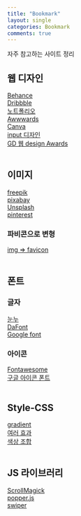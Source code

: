 ```yaml
---
title: "Bookmark"
layout: single
categories: Bookmark
comments: true
---
```


자주 참고하는 사이트 정리

## 웹 디자인
[Behance](https://www.behance.net/) <br />
[Dribbble](https://dribbble.com/) <br />
[노트폴리오](https://notefolio.net/) <br />
[Awwwards](https://www.awwwards.com/) <br />
[Canva](https://www.canva.com/ko_kr/) <br />
[input 디자인](https://freebiesupply.com/blog/css-inputs/) <br />
[GD 웹 design Awards](https://www.gdweb.co.kr/main/) <br /><br />

## 이미지
[freepik](https://kr.freepik.com/)  <br />
[pixabay](https://pixabay.com/ko/)  <br />
[Unsplash](https://unsplash.com/) <br />
[pinterest](https://www.pinterest.co.kr/)
### <span class="fs-18">파비콘으로 변형</span>
[img => favicon](https://www.icoconverter.com/) <br /><br />

## 폰트
### 글자
[눈누](https://noonnu.cc/) <br />
[DaFont](https://www.dafont.com/) <br />
[Google font](https://www.dafont.com/) <br />

### 아이콘
[Fontawesome](https://fontawesome.com/ ) <br />
[구글 아이콘 폰트](https://fonts.google.com/icons?selected=Material+Icons) <br /><br />

## Style-CSS
[gradient](https://cssgradient.io/) <br />
[여러 효과](https://html-css-js.com/css/generator/box-shadow/) <br />
[색상 조합](https://color.adobe.com/ko/create/color-wheel) <br /><br />

## JS 라이브러리
[ScrollMagick](https://scrollmagic.io/) <br />
[popper.js](https://popper.js.org/) <br />
[swiper](https://swiperjs.com/get-started) <br /><br />
